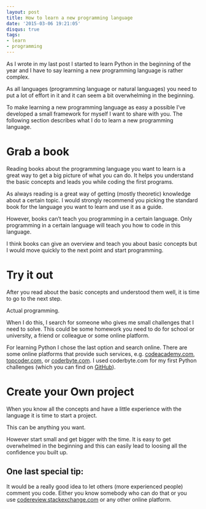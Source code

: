 ```yaml
---
layout: post
title: How to learn a new programming language
date: '2015-03-06 19:21:05'
disqus: true
tags:
- learn
- programming
---
```



As I wrote in my last post I started to learn Python in the beginning of the year and I have to say learning a new programming language is rather complex.

As all languages (programming language or natural languages) you need to put a lot of effort in it and it can seem a bit overwhelming in the beginning.

To make learning a new programming language as easy a possible I’ve developed a small framework for myself I want to share with you. The following section describes what I do to learn a new programming language.


# Grab a book

Reading books about the programming language you want to learn is a great way to get a big picture of what you can do. It helps you understand the basic concepts and leads you while coding the first programs.

As always reading is a great way of getting (mostly theoretic) knowledge about a certain topic. I would strongly recommend you picking the standard book for the language you want to learn and use it as a guide.

However, books can’t teach you programming in a certain language. Only programming in a certain language will teach you how to code in this language.

I think books can give an overview and teach you about basic concepts but I would move quickly to the next point and start programming.


# Try it out

After you read about the basic concepts and understood them well, it is time to go to the next step.

Actual programming.

When I do this, I search for someone who gives me small challenges that I need to solve. This could be some homework you need to do for school or university, a friend or colleague or some online platform.

For learning Python I chose the last option and search online. There are some online platforms that provide such services, e.g. [codeacademy.com](http://www.codecademy.com/ "Code Academy"), [topcoder.com](http://www.topcoder.com/ "TopCoder"), or [coderbyte.com](http://coderbyte.com/ "CoderByte"). I used coderbyte.com for my first Python challenges (which you can find on [GitHub](https://github.com/DevCouch/coderbyte_python "GitHub")).


# Create your Own project

When you know all the concepts and have a little experience with the language it is time to start a project.

This can be anything you want.

However start small and get bigger with the time. It is easy to get overwhelmed in the beginning and this can easily lead to loosing all the confidence you built up.


## One last special tip:

It would be a really good idea to let others (more experienced people) comment you code. Either you know somebody who can do that or you use [codereview.stackexchange.com](http://codereview.stackexchange.com/ "Code Review on StackExchange") or any other online platform.
